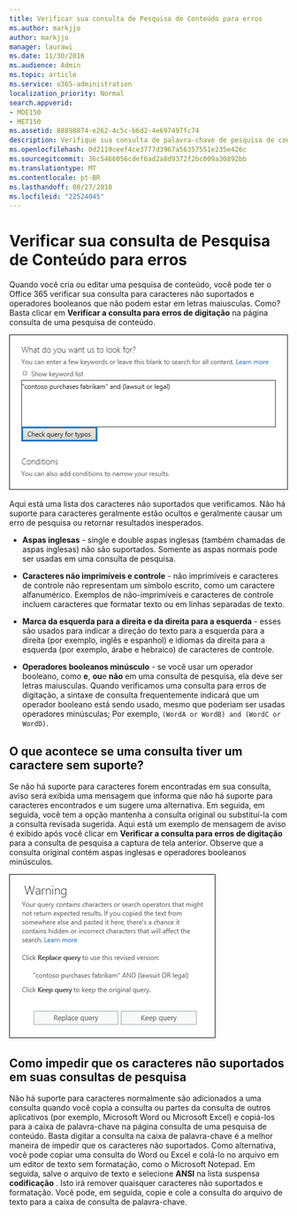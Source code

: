 ```yaml
---
title: Verificar sua consulta de Pesquisa de Conteúdo para erros
ms.author: markjjo
author: markjjo
manager: laurawi
ms.date: 11/30/2016
ms.audience: Admin
ms.topic: article
ms.service: o365-administration
localization_priority: Normal
search.appverid:
- MOE150
- MET150
ms.assetid: 88898874-e262-4c5c-b6d2-4e697497fc74
description: Verifique sua consulta de palavra-chave de pesquisa de conteúdo para erros e erros de digitação, como os caracteres não suportados e minúsculos operadores booleanos, antes de executar a pesquisa. Se conseguimos encontrar um erro, vai sugerimos uma consulta revisada.
ms.openlocfilehash: 0d2119ceef4ce3777d3967a56357551e235e426c
ms.sourcegitcommit: 36c5466056cdef6ad2a8d9372f2bc009a30892bb
ms.translationtype: MT
ms.contentlocale: pt-BR
ms.lasthandoff: 08/27/2018
ms.locfileid: "22524045"
---
```

# <a name="check-your-content-search-query-for-errors"></a>Verificar sua consulta de Pesquisa de Conteúdo para erros

Quando você cria ou editar uma pesquisa de conteúdo, você pode ter o Office 365 verificar sua consulta para caracteres não suportados e operadores booleanos que não podem estar em letras maiusculas. Como? Basta clicar em **Verificar a consulta para erros de digitação** na página consulta de uma pesquisa de conteúdo. 
  
![Clique em "Verificação de consulta para erros de digitação" para verificar a consulta de pesquisa para caracteres não suportados](media/e5314306-cfb2-481d-9b5c-13ce658156e7.png)
  
Aqui está uma lista dos caracteres não suportados que verificamos. Não há suporte para caracteres geralmente estão ocultos e geralmente causar um erro de pesquisa ou retornar resultados inesperados.
  
- **Aspas inglesas** - single e double aspas inglesas (também chamadas de aspas inglesas) não são suportados. Somente as aspas normais pode ser usadas em uma consulta de pesquisa. 
    
- **Caracteres não imprimíveis e controle** - não imprimíveis e caracteres de controle não representam um símbolo escrito, como um caractere alfanumérico. Exemplos de não-imprimíveis e caracteres de controle incluem caracteres que formatar texto ou em linhas separadas de texto. 
    
- **Marca da esquerda para a direita e da direita para a esquerda** - esses são usados para indicar a direção do texto para a esquerda para a direita (por exemplo, inglês e espanhol) e idiomas da direita para a esquerda (por exemplo, árabe e hebraico) de caracteres de controle.
    
- **Operadores booleanos minúsculo** - se você usar um operador booleano, como **e**, **ou**e **não** em uma consulta de pesquisa, ela deve ser letras maiusculas. Quando verificamos uma consulta para erros de digitação, a sintaxe de consulta frequentemente indicará que um operador booleano está sendo usado, mesmo que poderiam ser usadas operadores minúsculas; Por exemplo, `(WordA or WordB) and (WordC or WordD)`.
    
## <a name="what-happens-if-a-query-has-an-unsupported-character"></a>O que acontece se uma consulta tiver um caractere sem suporte?

Se não há suporte para caracteres forem encontradas em sua consulta, aviso será exibida uma mensagem que informa que não há suporte para caracteres encontrados e um sugere uma alternativa. Em seguida, em seguida, você tem a opção mantenha a consulta original ou substituí-la com a consulta revisada sugerida. Aqui está um exemplo de mensagem de aviso é exibido após você clicar em **Verificar a consulta para erros de digitação** para a consulta de pesquisa a captura de tela anterior. Observe que a consulta original contém aspas inglesas e operadores booleanos minúsculos. 
  
![Uma mensagem de aviso é exibida com uma revisão sugerida para a sua consulta](media/23214b30-8e52-412c-bd80-63fb1b3ed52d.png)
  
## <a name="how-to-prevent-unsupported-characters-in-your-search-queries"></a>Como impedir que os caracteres não suportados em suas consultas de pesquisa

Não há suporte para caracteres normalmente são adicionados a uma consulta quando você copia a consulta ou partes da consulta de outros aplicativos (por exemplo, Microsoft Word ou Microsoft Excel) e copiá-los para a caixa de palavra-chave na página consulta de uma pesquisa de conteúdo. Basta digitar a consulta na caixa de palavra-chave é a melhor maneira de impedir que os caracteres não suportados. Como alternativa, você pode copiar uma consulta do Word ou Excel e colá-lo no arquivo em um editor de texto sem formatação, como o Microsoft Notepad. Em seguida, salve o arquivo de texto e selecione **ANSI** na lista suspensa **codificação** . Isto irá remover quaisquer caracteres não suportados e formatação. Você pode, em seguida, copie e cole a consulta do arquivo de texto para a caixa de consulta de palavra-chave. 
